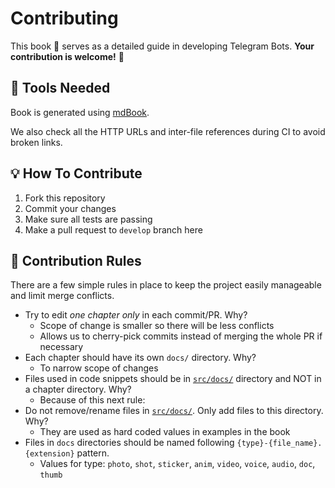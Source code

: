 # Contributing

This book 📖 serves as a detailed guide in developing Telegram Bots.
**Your contribution is welcome!** 🙂

## 🔨 Tools Needed

Book is generated using [mdBook].

We also check all the HTTP URLs and inter-file references during CI to avoid broken links.

## 💡 How To Contribute

1. Fork this repository
1. Commit your changes
1. Make sure all tests are passing
1. Make a pull request to `develop` branch here

## 📜 Contribution Rules

There are a few simple rules in place to keep the project easily manageable and limit merge conflicts.

- Try to edit _one chapter only_ in each commit/PR. Why?
  - Scope of change is smaller so there will be less conflicts
  - Allows us to cherry-pick commits instead of merging the whole PR if necessary
- Each chapter should have its own `docs/` directory. Why?
  - To narrow scope of changes
- Files used in code snippets should be in [`src/docs/`](src/docs/) directory and NOT in a chapter directory. Why?
  - Because of this next rule:
- Do not remove/rename files in [`src/docs/`](src/docs/). Only add files to this directory. Why?
  - They are used as hard coded values in examples in the book
- Files in `docs` directories should be named following `{type}-{file_name}.{extension}` pattern.
  - Values for type: `photo`, `shot`, `sticker`, `anim`, `video`, `voice`, `audio`, `doc`, `thumb`

[mdBook]: https://github.com/rust-lang/mdBook
